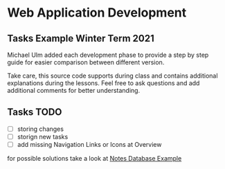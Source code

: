 
# Web Application Development
## Tasks Example Winter Term 2021

Michael Ulm added each development phase to provide a step by step guide for easier comparison between different version.

Take care, this source code supports during class and contains additional explanations during the lessons. Feel free to ask questions and add additional comments for better understanding.


## Tasks TODO
 - [ ] storing changes
 - [ ] storign new tasks
 - [ ] add missing Navigation Links or Icons at Overview

for possible solutions take a look at [Notes Database Example](../../notes/notes-database/)